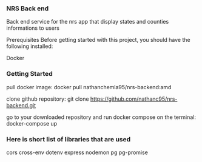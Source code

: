 ### NRS Back end

Back end service for the nrs app that display states and counties informations to users 

Prerequisites
Before getting started with this project, you should have the following installed:

Docker

### Getting Started

pull docker image: docker pull nathanchemla95/nrs-backend:amd 

clone github repository: git clone https://github.com/nathanc95/nrs-backend.git

go to your downloaded repository and run docker compose on the terminal: docker-compose up

### Here is short list of libraries that are used

cors
cross-env
dotenv
express
nodemon
pg
pg-promise
